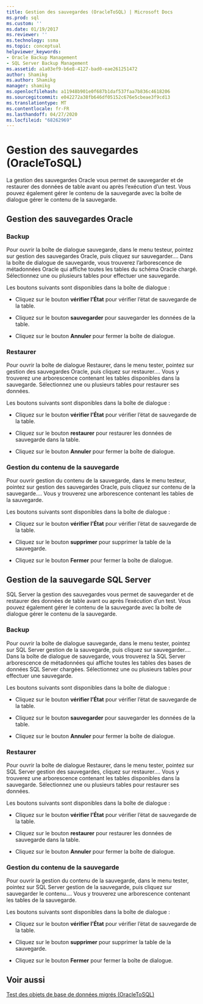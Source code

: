 ```yaml
---
title: Gestion des sauvegardes (OracleToSQL) | Microsoft Docs
ms.prod: sql
ms.custom: ''
ms.date: 01/19/2017
ms.reviewer: ''
ms.technology: ssma
ms.topic: conceptual
helpviewer_keywords:
- Oracle Backup Management
- SQL Server Backup Management
ms.assetid: a1a03ef9-b6e8-4127-bad0-eae261251472
author: Shamikg
ms.author: Shamikg
manager: shamikg
ms.openlocfilehash: a11948b901e0f687b1daf537faa7b836c4618206
ms.sourcegitcommit: e042272a38fb646df05152c676e5cbeae3f9cd13
ms.translationtype: MT
ms.contentlocale: fr-FR
ms.lasthandoff: 04/27/2020
ms.locfileid: "68262969"
---
```

# <a name="managing-backups-oracletosql"></a>Gestion des sauvegardes (OracleToSQL)
La gestion des sauvegardes Oracle vous permet de sauvegarder et de restaurer des données de table avant ou après l’exécution d’un test. Vous pouvez également gérer le contenu de la sauvegarde avec la boîte de dialogue gérer le contenu de la sauvegarde.  
  
## <a name="oracle-backup-management"></a>Gestion des sauvegardes Oracle  
  
### <a name="backup"></a>Backup  
Pour ouvrir la boîte de dialogue sauvegarde, dans le menu testeur, pointez sur gestion des sauvegardes Oracle, puis cliquez sur sauvegarder.... Dans la boîte de dialogue de sauvegarde, vous trouverez l’arborescence de métadonnées Oracle qui affiche toutes les tables du schéma Oracle chargé. Sélectionnez une ou plusieurs tables pour effectuer une sauvegarde.  
  
Les boutons suivants sont disponibles dans la boîte de dialogue :  
  
-   Cliquez sur le bouton **vérifier l’État** pour vérifier l’état de sauvegarde de la table.  
  
-   Cliquez sur le bouton **sauvegarder** pour sauvegarder les données de la table.  
  
-   Cliquez sur le bouton **Annuler** pour fermer la boîte de dialogue.  
  
### <a name="restore"></a>Restaurer  
Pour ouvrir la boîte de dialogue Restaurer, dans le menu tester, pointez sur gestion des sauvegardes Oracle, puis cliquez sur restaurer.... Vous y trouverez une arborescence contenant les tables disponibles dans la sauvegarde. Sélectionnez une ou plusieurs tables pour restaurer ses données.  
  
Les boutons suivants sont disponibles dans la boîte de dialogue :  
  
-   Cliquez sur le bouton **vérifier l’État** pour vérifier l’état de sauvegarde de la table.  
  
-   Cliquez sur le bouton **restaurer** pour restaurer les données de sauvegarde dans la table.  
  
-   Cliquez sur le bouton **Annuler** pour fermer la boîte de dialogue.  
  
### <a name="managing-backup-contents"></a>Gestion du contenu de la sauvegarde  
Pour ouvrir gestion du contenu de la sauvegarde, dans le menu testeur, pointez sur gestion des sauvegardes Oracle, puis cliquez sur contenu de la sauvegarde.... Vous y trouverez une arborescence contenant les tables de la sauvegarde.  
  
Les boutons suivants sont disponibles dans la boîte de dialogue :  
  
-   Cliquez sur le bouton **vérifier l’État** pour vérifier l’état de sauvegarde de la table.  
  
-   Cliquez sur le bouton **supprimer** pour supprimer la table de la sauvegarde.  
  
-   Cliquez sur le bouton **Fermer** pour fermer la boîte de dialogue.  
  
## <a name="sql-server-backup-management"></a>Gestion de la sauvegarde SQL Server  
SQL Server la gestion des sauvegardes vous permet de sauvegarder et de restaurer des données de table avant ou après l’exécution d’un test. Vous pouvez également gérer le contenu de la sauvegarde avec la boîte de dialogue gérer le contenu de la sauvegarde.  
  
### <a name="backup"></a>Backup  
Pour ouvrir la boîte de dialogue sauvegarde, dans le menu tester, pointez sur SQL Server gestion de la sauvegarde, puis cliquez sur sauvegarder.... Dans la boîte de dialogue de sauvegarde, vous trouverez la SQL Server arborescence de métadonnées qui affiche toutes les tables des bases de données SQL Server chargées. Sélectionnez une ou plusieurs tables pour effectuer une sauvegarde.  
  
Les boutons suivants sont disponibles dans la boîte de dialogue :  
  
-   Cliquez sur le bouton **vérifier l’État** pour vérifier l’état de sauvegarde de la table.  
  
-   Cliquez sur le bouton **sauvegarder** pour sauvegarder les données de la table.  
  
-   Cliquez sur le bouton **Annuler** pour fermer la boîte de dialogue.  
  
### <a name="restore"></a>Restaurer  
Pour ouvrir la boîte de dialogue Restaurer, dans le menu tester, pointez sur SQL Server gestion des sauvegardes, cliquez sur restaurer.... Vous y trouverez une arborescence contenant les tables disponibles dans la sauvegarde. Sélectionnez une ou plusieurs tables pour restaurer ses données.  
  
Les boutons suivants sont disponibles dans la boîte de dialogue :  
  
-   Cliquez sur le bouton **vérifier l’État** pour vérifier l’état de sauvegarde de la table.  
  
-   Cliquez sur le bouton **restaurer** pour restaurer les données de sauvegarde dans la table.  
  
-   Cliquez sur le bouton **Annuler** pour fermer la boîte de dialogue.  
  
### <a name="managing-backup-contents"></a>Gestion du contenu de la sauvegarde  
Pour ouvrir la gestion du contenu de la sauvegarde, dans le menu tester, pointez sur SQL Server gestion de la sauvegarde, puis cliquez sur sauvegarder le contenu.... Vous y trouverez une arborescence contenant les tables de la sauvegarde.  
  
Les boutons suivants sont disponibles dans la boîte de dialogue :  
  
-   Cliquez sur le bouton **vérifier l’État** pour vérifier l’état de sauvegarde de la table.  
  
-   Cliquez sur le bouton **supprimer** pour supprimer la table de la sauvegarde.  
  
-   Cliquez sur le bouton **Fermer** pour fermer la boîte de dialogue.  
  
## <a name="see-also"></a>Voir aussi  
[Test des objets de base de données migrés &#40;OracleToSQL&#41;](../../ssma/oracle/testing-migrated-database-objects-oracletosql.md)  
  
